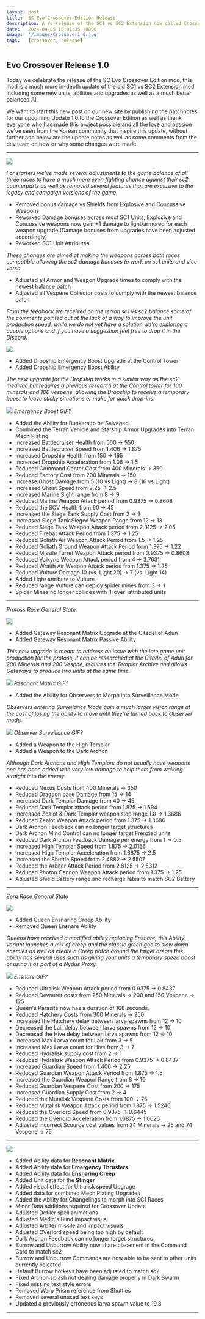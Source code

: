 ```yaml
---
layout: post
title:  SC Evo Crossover Edition Release
description: A re-release of the SC1 vs SC2 Extension now called Crossover Edition with some brand new mechanics and tons of rebalance updates
date:   2024-04-05 15:01:35 +0000
image:  '/images/Crossover1_0.jpg'
tags:   [crossover, release]
---
```


## Evo Crossover Release 1.0

Today we celebrate the release of the SC Evo Crossover Edition mod, this mod is a much more in-depth update of the old SC1 vs SC2 Extension mod including some new units, abilities and upgrades as well as a much better balanced AI.

We want to start this new post on our new site by publishing the patchnotes for our upcoming Update 1.0 to the Crossover Edition as well as thank everyone who has made this project possible and all the love and passion we've seen from the Korean community that inspire this update, without further ado below are the update notes as well as some comments from the dev team on how or why some changes were made.

***

![]({{site.baseurl}}/images/Divider_Crossover.png)

_For starters we've made several adjustments to the game balance of all three races to have a much more even fighting chance against their sc2 counterparts as well as removed several features that are exclusive to the legacy and campaign versions of the game._

* Removed bonus damage vs Shields from Explosive and Concussive Weapons
* Reworked Damage bonuses across most SC1 Units, Explosive and Concussive weapons now gain +1 damage to light/armored for each weapon upgrade (Damage bonuses from upgrades have been adjusted accordingly)
* Reworked SC1 Unit Attributes

_These changes are aimed at making the weapons across both races compatible allowing the sc2 damage bonuses to work on sc1 units and vice versa._

* Adjusted all Armor and Weapon Upgrade times to comply with the newest balance patch
* Adjusted all Vespene Collector costs to comply with the newest balance patch

_From the feedback we received on the terran sc1 vs sc2 balance some of the comments pointed out at the lack of a way to improve the unit production speed, while we do not yet have a solution we're exploring a couple options and if you have a suggestion feel free to drop it in the Discord._

![]({{site.baseurl}}/images/Divider_Terran.png)

* Added Dropship Emergency Boost Upgrade at the Control Tower
* Added Dropship Emergency Boost Ability

_The new upgrade for the Dropship works in a similar way as the sc2 medivac but requires a previous research at the Control tower for 100 minerals and 100 vespene, allowing the Dropship to receive a temporary boost to leave sticky situations or make for quick drop-ins._

![]({{site.baseurl}}/images/test.png)
*Emergency Boost GIF?*

* Added the Ability for Bunkers to be Salvaged
* Combined the Terran Vehicle and Starship Armor Upgrades into Terran Mech Plating
* Increased Battlecruiser Health from 500 -> 550
* Increased Battlecruiser Speed from 1.406 -> 1.875
* Increased Dropship Health from 150 -> 165
* Increased Dropship Acceleration from 1.06 -> 1.5
* Reduced Command Center Cost from 400 Minerals -> 350
* Reduced Factory Cost from 200 Minerals -> 150
* Increase Ghost Damage from 5 (10 vs Light) -> 8 (16 vs Light)
* Increased Ghost Speed from 2.25 -> 2.5
* Increased Marine Sight range from 8 -> 9
* Reduced Marine Weapon Attack period from 0.9375 -> 0.8608
* Reduced the SCV Health from 60 -> 45
* Increased the Siege Tank Supply Cost from 2 -> 3
* Increased Siege Tank Sieged Weapon Range from 12 -> 13
* Reduced Siege Tank Weapon Attack period from 2.3125 -> 2.05
* Reduced Firebat Attack Period from 1.375 -> 1.25
* Reduced Goliath Air Weapon Attack Period from 1.5 -> 1.25
* Reduced Goliath Ground Weapon Attack Period from 1.375 -> 1.22
* Reduced Missile Turret Weapon Attack period from 0.9375 -> 0.8608
* Reduced Valkyrie Weapon Attack period from 4 -> 3.7631
* Reduced Wraith Air Weapon Attack period from 1.375 -> 1.25
* Reduced Vulture Damage 10 (vs. Light 20) -> 7 (vs. Light 14)
* Added Light attribute to Vulture
* Reduced range Vulture can deploy spider mines from 3 -> 1
* Spider Mines no longer collides with 'Hover' attributed units

***

_Protoss Race General State_

![]({{site.baseurl}}/images/Divider_Protoss.png)

* Added Gateway Resonant Matrix Upgrade at the Citadel of Adun
* Added Gateway Resonant Matrix Passive Ability

_This new upgrade is meant to address an issue with the late game unit production for the protoss, it can be researched at the Citadel of Adun for 200 Minerals and 200 Vespne, requires the Templar Archive and allows Gateways to produce two units at the same time._

![]({{site.baseurl}}/images/test.png)
*Resonant Matrix GIF?*

* Added the Ability for Observers to Morph into Surveillance Mode

_Observers entering Surveilance Mode gain a much larger vision range at the cost of losing the ability to move until they're turned back to Observer mode._

![]({{site.baseurl}}/images/test.png)
*Observer Surveillance GIF?*

* Added a Weapon to the High Templar
* Added a Weapon to the Dark Archon

_Although Dark Archons and High Templars do not usually have weapons one has been added with very low damage to help them from walking straight into the enemy_

* Reduced Nexus Costs from 400 Minerals -> 350
* Reduced Dragoon base Damage from 15 -> 14
* Increased Dark Templar Damage from 40 -> 45
* Reduced Dark Templar attack period from 1.875 -> 1.694
* Increased Zealot & Dark Templar weapon slop range 1.0 -> 1.3686
* Reduced Zealot Weapon Attack period from 1.375 -> 1.3686
* Dark Archon Feedback can no longer target structures
* Dark Archon Mind Control can no longer target Frenzied units
* Reduced Dark Archon Feedback Damage per energy from 1 -> 0.5
* Increased High Templar Speed from 1.875 -> 2.0156
* Increased High Templar Acceleration from 1.6875 -> 2.5
* Increased the Shuttle Speed from 2.4882 -> 2.5507
* Reduced the Arbiter Attack Period from 2.8125 -> 2.5312
* Reduced Photon Cannon Weapon Attack period from 1.375 -> 1.25
* Adjusted Shield Battery range and recharge rates to match SC2 Battery

***

_Zerg Race General State_

![]({{site.baseurl}}/images/Divider_Zerg.png)

* Added Queen Ensnaring Creep Ability
* Removed Queen Ensnare Ability

_Queens have received a modified ability replacing Ensnare, this Ability variant launches a mix of creep and the classic green goo to slow down enemies as well as create a Creep patch around the target aream this ability has several uses such as giving your units a temporary speed boost or using it as part of a Nydus Proxy._

![]({{site.baseurl}}/images/test.png)
*Ensnare GIF?*

* Reduced Ultralisk Weapon Attack period from 0.9375 -> 0.8437
* Reduced Devourer costs from 250 Minerals -> 200 and 150 Vespene -> 125
* Queen's Parasite now has a duration of 168 seconds.
* Reduced Hatchery Costs from 300 Minerals -> 250
* Increased the Hatchery delay between larva spawns from 12 -> 10
* Decreased the Lair delay between larva spawns from 12 -> 10
* Decreased the Hive delay between larva spawns from 12 -> 10
* Increased Max Larva count for Lair from 3 -> 5
* Increased Max Larva count for Hive from 3 -> 7
* Reduced Hydralisk supply cost from 2 -> 1
* Reduced Hydralisk Weapon Attack Period from 0.9375 -> 0.8437
* Increased Guardian Speed from 1.406 -> 2.25
* Reduced Guardian Weapon Attack Period from 1.875 -> 1.5
* Increased the Guardian Weapon Range from 8 -> 10
* Reduced Guardian Vespene Cost from 200 -> 175
* Increased Guardian Supply Cost from 2 -> 4
* Reduced the Mutalisk Vespene Costs from 100 -> 75
* Reduced Mutalisk Weapon Attack period from 1.875 -> 1.5246
* Reduced the Overlord Speed from 0.9375 -> 0.6445
* Reduced the Overlord Acceleration from 1.6875 -> 1.0625
* Adjusted incorrect Scourge cost values from 24 Minerals -> 25 and 74 Vespene -> 75

***

![]({{site.baseurl}}/images/Divider_CoreMods.png)

* Added Ability data for **Resonant Matrix**
* Added Ability data for **Emergency Thrusters**
* Added Ability data for **Ensnaring Creep**
* Added Unit data for the **Stinger**
* Added visual effect for Ultralisk speed Upgrage
* Added data for combined Mech Plating Upgrades
* Added the Ability for Changelings to morph into SC1 Races
* Minor Data additions required for Crossover Update
* Adjusted Defiler spell animations
* Adjusted Medic's Blind impact visual
* Adjusted Arbiter missile and impact visuals
* Adjusted OVerlord speed being too high by default
* Dark Archon Feedback can no longer target structures
* Burrow and Unburrow Ability now share placement in the Command Card to match sc2
* Burrow and Unburrow Commands are now able to be sent to other units currently selected
* Default Burrow hotkeys have been adjusted to match sc2
* Fixed Archon splash not dealing damage properly in Dark Swarm
* Fixed missing text style errors
* Removed Warp Prism reference from Shuttles
* Removed several unused text keys
* Updated a previously erroneous larva spawn value to 19.8

***